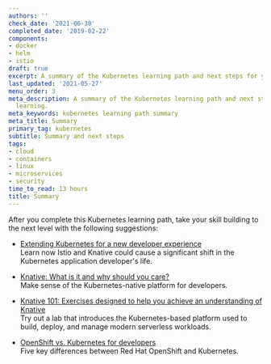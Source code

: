 ```yaml
---
authors: ''
check_date: '2021-06-30'
completed_date: '2019-02-22'
components:
- docker
- helm
- istio
draft: true
excerpt: A summary of the Kubernetes learning path and next steps for your learning.
last_updated: '2021-05-27'
menu_order: 3
meta_description: A summary of the Kubernetes learning path and next steps for your
  learning.
meta_keywords: kubernetes learning path summary
meta_title: Summary
primary_tag: kubernetes
subtitle: Summary and next steps
tags:
- cloud
- containers
- linux
- microservices
- security
time_to_read: 13 hours
title: Summary
---
```


After you complete this Kubernetes learning path, take your skill building to the next level with the following suggestions:

* [Extending Kubernetes for a new developer experience](/blogs/extending-kubernetes-for-a-new-developer-experience/)   
  Learn now Istio and Knative could cause a significant shift in the Kubernetes application developer's life.

* [Knative: What is it and why should you care?](/articles/knative-what-is-it-why-you-should-care/)   
  Make sense of the Kubernetes-native platform for developers.

* [Knative 101: Exercises designed to help you achieve an understanding of Knative](/tutorials/knative-101-labs/)   
  Try out a lab that introduces the Kubernetes-based platform used to build, deploy, and manage modern serverless workloads.

* [OpenShift vs. Kubernetes for developers](/videos/openshift-vs-kubernetes-for-developers/)   
  Five key differences between Red Hat OpenShift and Kubernetes.